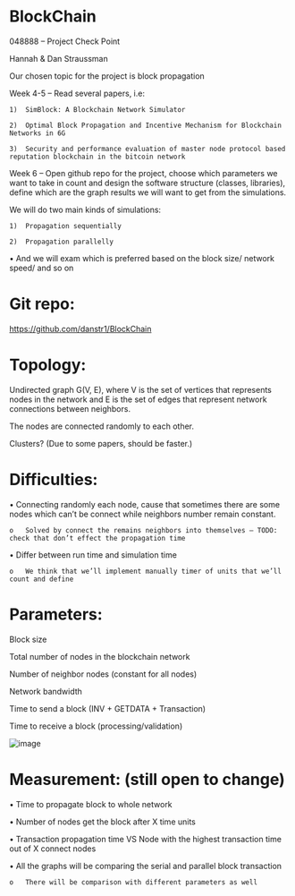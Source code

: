 # BlockChain

048888 – Project Check Point

Hannah & Dan Straussman 

Our chosen topic for the project is block propagation

  Week 4-5 – Read several papers, i.e: 
  
    1)	SimBlock: A Blockchain Network Simulator
    
    2)	Optimal Block Propagation and Incentive Mechanism for Blockchain Networks in 6G
    
    3)	Security and performance evaluation of master node protocol based reputation blockchain in the bitcoin network
    

  Week 6 – Open github repo for the project, choose which parameters we want to take in count and design the software structure (classes, libraries), define which are the graph results we will want to get from the simulations.
  
  We will do two main kinds of simulations: 
  
    1)	Propagation sequentially
    
    2)	Propagation parallelly
    
•	And we will exam which is preferred based on the block size/ network speed/ and so on

# Git repo:
  https://github.com/danstr1/BlockChain

# Topology: 
  Undirected graph G(V, E), where V is the set of vertices that represents nodes in the network and E is the set of edges that represent network connections between neighbors.
  
The nodes are connected randomly to each other.

Clusters? (Due to some papers, should be faster.)
  
# Difficulties: 

•	Connecting randomly each node, cause that sometimes there are some nodes which can’t be connect while neighbors number remain constant. 

    o	Solved by connect the remains neighbors into themselves – TODO: check that don’t effect the propagation time
    
•	Differ between run time and simulation time

    o	We think that we’ll implement manually timer of units that we’ll count and define
  
# Parameters:
  Block size
  
  Total number of nodes in the blockchain network
  
  Number of neighbor nodes (constant for all nodes)
  
  Network bandwidth
  
  Time to send a block (INV + GETDATA + Transaction)
  
  Time to receive a block (processing/validation)
  
  ![image](https://github.com/danstr1/BlockChain/assets/24293665/ab74bbcb-6a4f-4cc4-b0b5-7bd786f7fa0a)

  
# Measurement: (still open to change)
•	Time to propagate block to whole network

•	Number of nodes get the block after X time units

•	Transaction propagation time VS Node with the highest transaction time out of X connect nodes

•	All the graphs will be comparing the serial and parallel block transaction

    o	There will be comparison with different parameters as well

